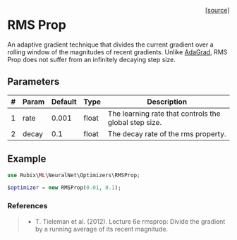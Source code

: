 <span style="float:right;"><a href="https://github.com/RubixML/RubixML/blob/master/src/NeuralNet/Optimizers/RMSProp.php">[source]</a></span>

# RMS Prop
An adaptive gradient technique that divides the current gradient over a rolling window of the magnitudes of recent gradients. Unlike [AdaGrad](adagrad.md), RMS Prop does not suffer from an infinitely decaying step size.

## Parameters
| # | Param | Default | Type | Description |
|---|---|---|---|---|
| 1 | rate | 0.001 | float | The learning rate that controls the global step size. |
| 2 | decay | 0.1 | float | The decay rate of the rms property. |

## Example
```php
use Rubix\ML\NeuralNet\Optimizers\RMSProp;

$optimizer = new RMSProp(0.01, 0.1);
```

### References
>- T. Tieleman et al. (2012). Lecture 6e rmsprop: Divide the gradient by a running average of its recent magnitude.